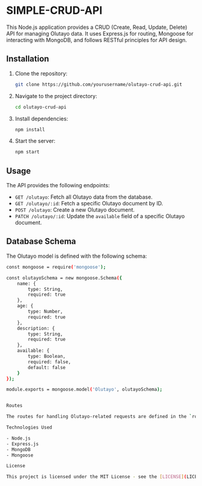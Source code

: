# SIMPLE-CRUD-API

This Node.js application provides a CRUD (Create, Read, Update, Delete) API for managing Olutayo data. It uses Express.js for routing, Mongoose for interacting with MongoDB, and follows RESTful principles for API design.

## Installation

1. Clone the repository:
   ```bash
   git clone https://github.com/yourusername/olutayo-crud-api.git

2. Navigate to the project directory:
    ```bash
    cd olutayo-crud-api

3. Install dependencies:
    ```bash
    npm install

4. Start the server:
    ```bash
    npm start

## Usage

The API provides the following endpoints:

- `GET /olutayo`: Fetch all Olutayo data from the database.
- `GET /olutayo/:id`: Fetch a specific Olutayo document by ID.
- `POST /olutayo`: Create a new Olutayo document.
- `PATCH /olutayo/:id`: Update the `available` field of a specific Olutayo document.

## Database Schema
The Olutayo model is defined with the following schema:
```bash
const mongoose = require('mongoose');

const olutayoSchema = new mongoose.Schema({
    name: {
        type: String,
        required: true
    },
    age: {
        type: Number,
        required: true
    },
    description: {
        type: String,
        required: true
    },
    available: {
        type: Boolean,
        required: false,
        default: false
    }
});

module.exports = mongoose.model('Olutayo', olutayoSchema);


Routes

The routes for handling Olutayo-related requests are defined in the `routes/olutayo.js` file. These routes interact with the MongoDB database using Mongoose.

Technologies Used

- Node.js
- Express.js
- MongoDB
- Mongoose

License

This project is licensed under the MIT License - see the [LICENSE](LICENSE) file for details.